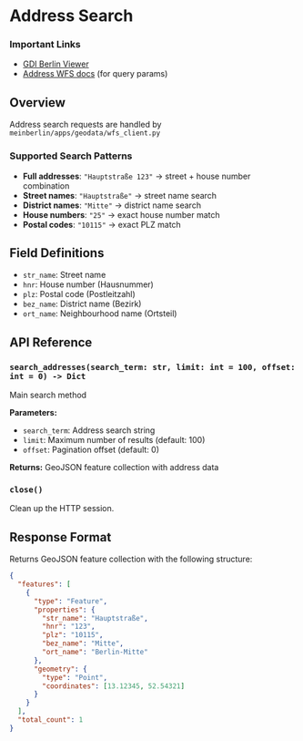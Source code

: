 # Address Search

### Important Links

- [GDI Berlin Viewer](https://gdi.berlin.de/viewer/main/)
- [Address WFS docs](https://gdi.berlin.de/data/adressen_berlin/docs/Datenformatbeschreibung_Adressen_Berlin.pdf)  (for query params)

## Overview
Address search requests are handled by `meinberlin/apps/geodata/wfs_client.py`

### Supported Search Patterns

- **Full addresses**: `"Hauptstraße 123"` → street + house number combination
- **Street names**: `"Hauptstraße"` → street name search
- **District names**: `"Mitte"` → district name search
- **House numbers**: `"25"` → exact house number match  
- **Postal codes**: `"10115"` → exact PLZ match


## Field Definitions

- `str_name`: Street name
- `hnr`: House number (Hausnummer)
- `plz`: Postal code (Postleitzahl)
- `bez_name`: District name (Bezirk)
- `ort_name`: Neighbourhood name (Ortsteil)

## API Reference

### `search_addresses(search_term: str, limit: int = 100, offset: int = 0) -> Dict`
Main search method 

**Parameters:**
- `search_term`: Address search string
- `limit`: Maximum number of results (default: 100)
- `offset`: Pagination offset (default: 0)

**Returns:** GeoJSON feature collection with address data

### `close()`
Clean up the HTTP session.

## Response Format

Returns GeoJSON feature collection with the following structure:

```json
{
  "features": [
    {
      "type": "Feature",
      "properties": {
        "str_name": "Hauptstraße",
        "hnr": "123",
        "plz": "10115",
        "bez_name": "Mitte",
        "ort_name": "Berlin-Mitte"
      },
      "geometry": {
        "type": "Point",
        "coordinates": [13.12345, 52.54321]
      }
    }
  ],
  "total_count": 1
}
```


